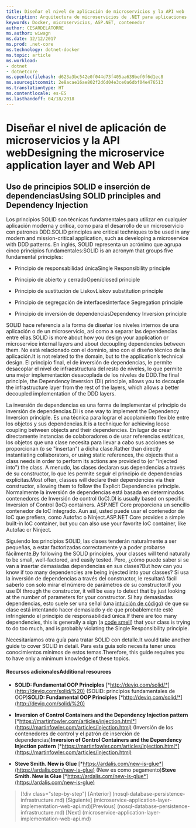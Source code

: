 ```yaml
---
title: Diseñar el nivel de aplicación de microservicios y la API web
description: Arquitectura de microservicios de .NET para aplicaciones .NET en contenedor | Diseñar el nivel de aplicación de microservicios y la API web
keywords: Docker, microservicios, ASP.NET, contenedor
author: CESARDELATORRE
ms.author: wiwagn
ms.date: 12/12/2017
ms.prod: .net-core
ms.technology: dotnet-docker
ms.topic: article
ms.workload:
- dotnet
- dotnetcore
ms.openlocfilehash: d623a3bc542e0f044d73f405aa639bef0f6d1ec8
ms.sourcegitcommit: 2e8acae16ae802f2d6d04e3ce0a6dbf04e476513
ms.translationtype: HT
ms.contentlocale: es-ES
ms.lasthandoff: 04/18/2018
---
```

# <a name="designing-the-microservice-application-layer-and-web-api"></a><span data-ttu-id="29590-104">Diseñar el nivel de aplicación de microservicios y la API web</span><span class="sxs-lookup"><span data-stu-id="29590-104">Designing the microservice application layer and Web API</span></span>

## <a name="using-solid-principles-and-dependency-injection"></a><span data-ttu-id="29590-105">Uso de principios SOLID e inserción de dependencias</span><span class="sxs-lookup"><span data-stu-id="29590-105">Using SOLID principles and Dependency Injection</span></span>

<span data-ttu-id="29590-106">Los principios SOLID son técnicas fundamentales para utilizar en cualquier aplicación moderna y crítica, como para el desarrollo de un microservicio con patrones DDD.</span><span class="sxs-lookup"><span data-stu-id="29590-106">SOLID principles are critical techniques to be used in any modern and mission-critical application, such as developing a microservice with DDD patterns.</span></span> <span data-ttu-id="29590-107">En inglés, SOLID representa un acrónimo que agrupa cinco principios fundamentales:</span><span class="sxs-lookup"><span data-stu-id="29590-107">SOLID is an acronym that groups five fundamental principles:</span></span>

-   <span data-ttu-id="29590-108">Principio de responsabilidad única</span><span class="sxs-lookup"><span data-stu-id="29590-108">Single Responsibility principle</span></span>

-   <span data-ttu-id="29590-109">Principio de abierto y cerrado</span><span class="sxs-lookup"><span data-stu-id="29590-109">Open/closed principle</span></span>

-   <span data-ttu-id="29590-110">Principio de sustitución de Liskov</span><span class="sxs-lookup"><span data-stu-id="29590-110">Liskov substitution principle</span></span>

-   <span data-ttu-id="29590-111">Principio de segregación de interfaces</span><span class="sxs-lookup"><span data-stu-id="29590-111">Interface Segregation principle</span></span>

-   <span data-ttu-id="29590-112">Principio de inversión de dependencias</span><span class="sxs-lookup"><span data-stu-id="29590-112">Dependency Inversion principle</span></span>

<span data-ttu-id="29590-113">SOLID hace referencia a la forma de diseñar los niveles internos de una aplicación o de un microservicio, así como a separar las dependencias entre ellas.</span><span class="sxs-lookup"><span data-stu-id="29590-113">SOLID is more about how you design your application or microservice internal layers and about decoupling dependencies between them.</span></span> <span data-ttu-id="29590-114">No está relacionado con el dominio, sino con el diseño técnico de la aplicación.</span><span class="sxs-lookup"><span data-stu-id="29590-114">It is not related to the domain, but to the application’s technical design.</span></span> <span data-ttu-id="29590-115">El principio final, el de inversión de dependencias, le permite desacoplar el nivel de infraestructura del resto de niveles, lo que permite una mejor implementación desacoplada de los niveles de DDD.</span><span class="sxs-lookup"><span data-stu-id="29590-115">The final principle, the Dependency Inversion (DI) principle, allows you to decouple the infrastructure layer from the rest of the layers, which allows a better decoupled implementation of the DDD layers.</span></span>

<span data-ttu-id="29590-116">La inversión de dependencias es una forma de implementar el principio de inversión de dependencias.</span><span class="sxs-lookup"><span data-stu-id="29590-116">DI is one way to implement the Dependency Inversion principle.</span></span> <span data-ttu-id="29590-117">Es una técnica para lograr el acoplamiento flexible entre los objetos y sus dependencias.</span><span class="sxs-lookup"><span data-stu-id="29590-117">It is a technique for achieving loose coupling between objects and their dependencies.</span></span> <span data-ttu-id="29590-118">En lugar de crear directamente instancias de colaboradores o de usar referencias estáticas, los objetos que una clase necesita para llevar a cabo sus acciones se proporcionan (o se "insertan") a dicha clase.</span><span class="sxs-lookup"><span data-stu-id="29590-118">Rather than directly instantiating collaborators, or using static references, the objects that a class needs in order to perform its actions are provided to (or "injected into") the class.</span></span> <span data-ttu-id="29590-119">A menudo, las clases declaran sus dependencias a través de su constructor, lo que les permite seguir el principio de dependencias explícitas.</span><span class="sxs-lookup"><span data-stu-id="29590-119">Most often, classes will declare their dependencies via their constructor, allowing them to follow the Explicit Dependencies principle.</span></span> <span data-ttu-id="29590-120">Normalmente la inversión de dependencias está basada en determinados contenedores de Inversión de control (IoC).</span><span class="sxs-lookup"><span data-stu-id="29590-120">DI is usually based on specific Inversion of Control (IoC) containers.</span></span> <span data-ttu-id="29590-121">ASP.NET Core proporciona un sencillo contenedor de IoC integrado. Aun así, usted puede usar el contenedor de IoC que prefiera, como Autofac o Ninject.</span><span class="sxs-lookup"><span data-stu-id="29590-121">ASP.NET Core provides a simple built-in IoC container, but you can also use your favorite IoC container, like Autofac or Ninject.</span></span>

<span data-ttu-id="29590-122">Siguiendo los principios SOLID, las clases tenderán naturalmente a ser pequeñas, a estar factorizadas correctamente y a poder probarse fácilmente.</span><span class="sxs-lookup"><span data-stu-id="29590-122">By following the SOLID principles, your classes will tend naturally to be small, well-factored, and easily tested.</span></span> <span data-ttu-id="29590-123">Pero, ¿cómo puede saber si se van a insertar demasiadas dependencias en sus clases?</span><span class="sxs-lookup"><span data-stu-id="29590-123">But how can you know if too many dependencies are being injected into your classes?</span></span> <span data-ttu-id="29590-124">Si usa la inversión de dependencias a través del constructor, le resultará fácil saberlo con solo mirar el número de parámetros de su constructor.</span><span class="sxs-lookup"><span data-stu-id="29590-124">If you use DI through the constructor, it will be easy to detect that by just looking at the number of parameters for your constructor.</span></span> <span data-ttu-id="29590-125">Si hay demasiadas dependencias, esto suele ser una señal (una [intuición de código](http://deviq.com/code-smells/)) de que su clase está intentando hacer demasiado y de que probablemente esté infringiendo el principio de responsabilidad única.</span><span class="sxs-lookup"><span data-stu-id="29590-125">If there are too many dependencies, this is generally a sign (a [code smell](http://deviq.com/code-smells/)) that your class is trying to do too much, and is probably violating the Single Responsibility principle.</span></span>

<span data-ttu-id="29590-126">Necesitaríamos otra guía para tratar SOLID con detalle.</span><span class="sxs-lookup"><span data-stu-id="29590-126">It would take another guide to cover SOLID in detail.</span></span> <span data-ttu-id="29590-127">Para esta guía solo necesita tener unos conocimientos mínimos de estos temas.</span><span class="sxs-lookup"><span data-stu-id="29590-127">Therefore, this guide requires you to have only a minimum knowledge of these topics.</span></span>

#### <a name="additional-resources"></a><span data-ttu-id="29590-128">Recursos adicionales</span><span class="sxs-lookup"><span data-stu-id="29590-128">Additional resources</span></span>

-   <span data-ttu-id="29590-129">**SOLID: Fundamental OOP Principles**
    [*http://deviq.com/solid/*](http://deviq.com/solid/%20) (SOLID: principios fundamentales de OOP)</span><span class="sxs-lookup"><span data-stu-id="29590-129">**SOLID: Fundamental OOP Principles**
[*http://deviq.com/solid/*](http://deviq.com/solid/%20)</span></span>

-   <span data-ttu-id="29590-130">**Inversion of Control Containers and the Dependency Injection pattern**
    [*https://martinfowler.com/articles/injection.html*](https://martinfowler.com/articles/injection.html) (Inversión de los contenedores de control y el patrón de inserción de dependencias)</span><span class="sxs-lookup"><span data-stu-id="29590-130">**Inversion of Control Containers and the Dependency Injection pattern**
[*https://martinfowler.com/articles/injection.html*](https://martinfowler.com/articles/injection.html)</span></span>

-   <span data-ttu-id="29590-131">**Steve Smith. New is Glue**
    [*https://ardalis.com/new-is-glue*](https://ardalis.com/new-is-glue) (New es como pegamento)</span><span class="sxs-lookup"><span data-stu-id="29590-131">**Steve Smith. New is Glue**
[*https://ardalis.com/new-is-glue*](https://ardalis.com/new-is-glue)</span></span>


>[!div class="step-by-step"]
<span data-ttu-id="29590-132">[Anterior] (nosql-database-persistence-infrastructure.md) [Siguiente] (microservice-application-layer-implementation-web-api.md)</span><span class="sxs-lookup"><span data-stu-id="29590-132">[Previous] (nosql-database-persistence-infrastructure.md) [Next] (microservice-application-layer-implementation-web-api.md)</span></span>
